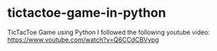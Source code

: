 # tictactoe-game-in-python
TicTacToe Game using Python
I followed the following youtube video: https://www.youtube.com/watch?v=Q6CCdCBVypg 
